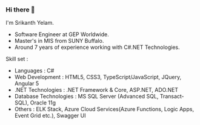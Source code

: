 ### Hi there 👋

I'm Srikanth Yelam.

- Software Engineer at GEP Worldwide.
- Master's in MIS from SUNY Buffalo.
- Around 7 years of experience working with C#.NET Technologies.

Skill set :
- Languages : C#
- Web Development : HTML5, CSS3, TypeScript/JavaScript, JQuery, Angular 5
- .NET Technologies : .NET Framework & Core, ASP.NET, ADO.NET
- Database Technologies : MS SQL Server (Advanced SQL, Transact-SQL), Oracle 11g
- Others : ELK Stack, Azure Cloud Services(Azure Functions, Logic Apps, Event Grid etc.), Swagger UI

